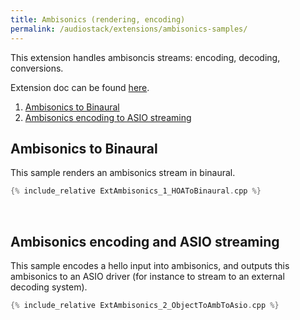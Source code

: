 ```yaml
---
title: Ambisonics (rendering, encoding)
permalink: /audiostack/extensions/ambisonics-samples/
---
```


This extension handles ambisoncis streams: encoding, decoding, conversions.

Extension doc can be found [here](/doc/audiostack/extensions/Ambisonics/).

1. [Ambisonics to Binaural](#ambisonics-to-binaural)
2. [Ambisonics encoding to ASIO streaming](#ambisonics-encoding-and-asio-streaming)

## Ambisonics to Binaural

This sample renders an ambisonics stream in binaural.

```cpp
{% include_relative ExtAmbisonics_1_HOAToBinaural.cpp %}
```

<br/>

## Ambisonics encoding and ASIO streaming

This sample encodes a hello input into ambisonics, and outputs this ambisonics to an ASIO driver (for instance to stream to an external decoding system).

```cpp
{% include_relative ExtAmbisonics_2_ObjectToAmbToAsio.cpp %}
```


